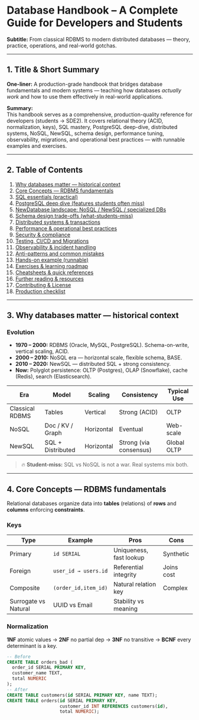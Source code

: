 # Database Handbook – A Complete Guide for Developers and Students

**Subtitle:** From classical RDBMS to modern distributed databases — theory, practice, operations, and real-world gotchas.

---

## 1. Title & Short Summary
**One-liner:** A production-grade handbook that bridges database fundamentals and modern systems — teaching how databases *actually work* and how to use them effectively in real-world applications.

**Summary:**  
This handbook serves as a comprehensive, production-quality reference for developers (students → SDE2). It covers relational theory (ACID, normalization, keys), SQL mastery, PostgreSQL deep-dive, distributed systems, NoSQL, NewSQL, schema design, performance tuning, observability, migrations, and operational best practices — with runnable examples and exercises.

---

## 2. Table of Contents
1. [Why databases matter — historical context](#why-databases-matter--historical-context)  
2. [Core Concepts — RDBMS fundamentals](#core-concepts--rdbms-fundamentals)  
3. [SQL essentials (practical)](#sql-essentials-practical)  
4. [PostgreSQL deep dive (features students often miss)](#postgresql-deep-dive-features-students-often-miss)  
5. [NewDatabase landscape: NoSQL / NewSQL / specialized DBs](#newdatabase-landscape-nosql--newsql--specialized-dbs)  
6. [Schema design trade-offs (what-students-miss)](#schema-design-trade-offs-what-students-miss)  
7. [Distributed systems & transactions](#distributed-systems--transactions)  
8. [Performance & operational best practices](#performance--operational-best-practices)  
9. [Security & compliance](#security--compliance)  
10. [Testing, CI/CD and Migrations](#testing-cicd-and-migrations)  
11. [Observability & incident handling](#observability--incident-handling)  
12. [Anti-patterns and common mistakes](#anti-patterns-and-common-mistakes)  
13. [Hands-on example (runnable)](#hands-on-example-runnable)  
14. [Exercises & learning roadmap](#exercises--learning-roadmap)  
15. [Cheatsheets & quick references](#cheatsheets--quick-references)  
16. [Further reading & resources](#further-reading--resources)  
17. [Contributing & License](#contributing--license)  
18. [Production checklist](#production-checklist)

---

## 3. Why databases matter — historical context
### Evolution
- **1970 – 2000:** RDBMS (Oracle, MySQL, PostgreSQL). Schema-on-write, vertical scaling, ACID.  
- **2000 – 2010:** NoSQL era — horizontal scale, flexible schema, BASE.  
- **2010 – 2020:** NewSQL — distributed SQL + strong consistency.  
- **Now:** Polyglot persistence: OLTP (Postgres), OLAP (Snowflake), cache (Redis), search (Elasticsearch).

| Era | Model | Scaling | Consistency | Typical Use |
|------|--------|----------|--------------|--------------|
| Classical RDBMS | Tables | Vertical | Strong (ACID) | OLTP |
| NoSQL | Doc / KV / Graph | Horizontal | Eventual | Web-scale |
| NewSQL | SQL + Distributed | Horizontal | Strong (via consensus) | Global OLTP |

> 🔥 **Student-miss:** SQL vs NoSQL is not a war. Real systems mix both.

---

## 4. Core Concepts — RDBMS fundamentals
Relational databases organize data into **tables** (relations) of **rows** and **columns** enforcing **constraints**.

### Keys
| Type | Example | Pros | Cons |
|------|----------|------|------|
| Primary | `id SERIAL` | Uniqueness, fast lookup | Synthetic |
| Foreign | `user_id → users.id` | Referential integrity | Joins cost |
| Composite | `(order_id,item_id)` | Natural relation key | Complex |
| Surrogate vs Natural | UUID vs Email | Stability vs meaning |

### Normalization
**1NF** atomic values → **2NF** no partial dep → **3NF** no transitive → **BCNF** every determinant is a key.

```sql
-- Before
CREATE TABLE orders_bad (
  order_id SERIAL PRIMARY KEY,
  customer_name TEXT,
  total NUMERIC
);
-- After
CREATE TABLE customers(id SERIAL PRIMARY KEY, name TEXT);
CREATE TABLE orders(id SERIAL PRIMARY KEY,
                    customer_id INT REFERENCES customers(id),
                    total NUMERIC);
